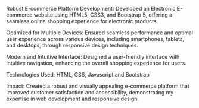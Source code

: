 Robust E-commerce Platform Development: Developed an Electronic E-commerce website using HTML5, CSS3, and Bootstrap 5, offering a seamless online shopping experience for electronic products.

Optimized for Multiple Devices: Ensured seamless performance and optimal user experience across various devices, including smartphones, tablets, and desktops, through responsive design techniques.

Modern and Intuitive Interface: Designed a user-friendly interface with intuitive navigation, enhancing the overall shopping experience for users.

Technologies Used: HTML, CSS, Javascript and Bootstrap

Impact: Created a robust and visually appealing e-commerce platform that improved customer satisfaction and accessibility, demonstrating my expertise in web development and responsive design.
